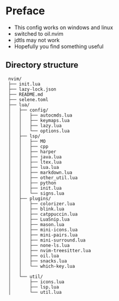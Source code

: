 # Preface
- This config works on windows and linux
- switched to oil.nvim
- jdtls may not work
- Hopefully you find something useful
## Directory structure
```
 nvim/
 ├── init.lua
 ├── lazy-lock.json
 ├── README.md
 ├── selene.toml
 ├── lua/
 │   ├── config/
 │   │   ├── autocmds.lua
 │   │   ├── keymaps.lua
 │   │   ├── lazy.lua
 │   │   └── options.lua
 │   ├── lsp/
 │   │   ├── MO
 │   │   ├── cpp
 │   │   ├── harper
 │   │   ├── java.lua
 │   │   ├── ltex.lua
 │   │   ├── lua.lua
 │   │   ├── markdown.lua
 │   │   ├── other_util.lua
 │   │   ├── python
 │   │   ├── init.lua
 │   │   └── signs.lua
 │   ├── plugins/
 │   │   ├── colorizer.lua
 │   │   ├── blink.lua
 │   │   ├── catppuccin.lua
 │   │   ├── LuaSnip.lua
 │   │   ├── mason.lua
 │   │   ├── mini-icons.lua
 │   │   ├── mini-pairs.lua
 │   │   ├── mini-surround.lua
 │   │   ├── none-ls.lua
 │   │   ├── nvim-treesitter.lua
 │   │   ├── oil.lua
 │   │   ├── snacks.lua
 │   │   └── which-key.lua
 │   │   
 │   └── util/
 │       ├── icons.lua
 │       ├── lsp.lua
 │       └── util.lua
 ```
